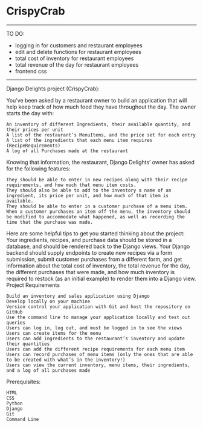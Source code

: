 ﻿# CrispyCrab
*******************************
TO DO:

- logging in for customers and restaurant employees
- edit and delete functions for restaurant employees
- total cost of inventory for restaurant employees
- total revenue of the day for restaurant employees
- frontend css

 ************************

Django Delights project (CrispyCrab):

You’ve been asked by a restaurant owner to build an application that will help keep track of how much food they have throughout the day. The owner starts the day with:

    An inventory of different Ingredients, their available quantity, and their prices per unit
    A list of the restaurant’s MenuItems, and the price set for each entry
    A list of the ingredients that each menu item requires (RecipeRequirements)
    A log of all Purchases made at the restaurant

Knowing that information, the restaurant, Django Delights’ owner has asked for the following features:

    They should be able to enter in new recipes along with their recipe requirements, and how much that menu item costs.
    They should also be able to add to the inventory a name of an ingredient, its price per unit, and how much of that item is available.
    They should be able to enter in a customer purchase of a menu item. When a customer purchases an item off the menu, the inventory should be modified to accommodate what happened, as well as recording the time that the purchase was made.

Here are some helpful tips to get you started thinking about the project: Your ingredients, recipes, and purchase data should be stored in a database, and should be rendered back to the Django views. Your Django backend should supply endpoints to create new recipes via a form submission, submit customer purchases from a different form, and get information about the total cost of inventory, the total revenue for the day, the different purchases that were made, and how much inventory is required to restock (as an initial example) to render them into a Django view.
Project Requirements

    Build an inventory and sales application using Django
    Develop locally on your machine
    Version control your application with Git and host the repository on GitHub
    Use the command line to manage your application locally and test out queries
    Users can log in, log out, and must be logged in to see the views
    Users can create items for the menu
    Users can add ingredients to the restaurant’s inventory and update their quantities
    Users can add the different recipe requirements for each menu item
    Users can record purchases of menu items (only the ones that are able to be created with what’s in the inventory!)
    Users can view the current inventory, menu items, their ingredients, and a log of all purchases made

Prerequisites:

    HTML
    CSS
    Python
    Django
    Git
    Command Line

